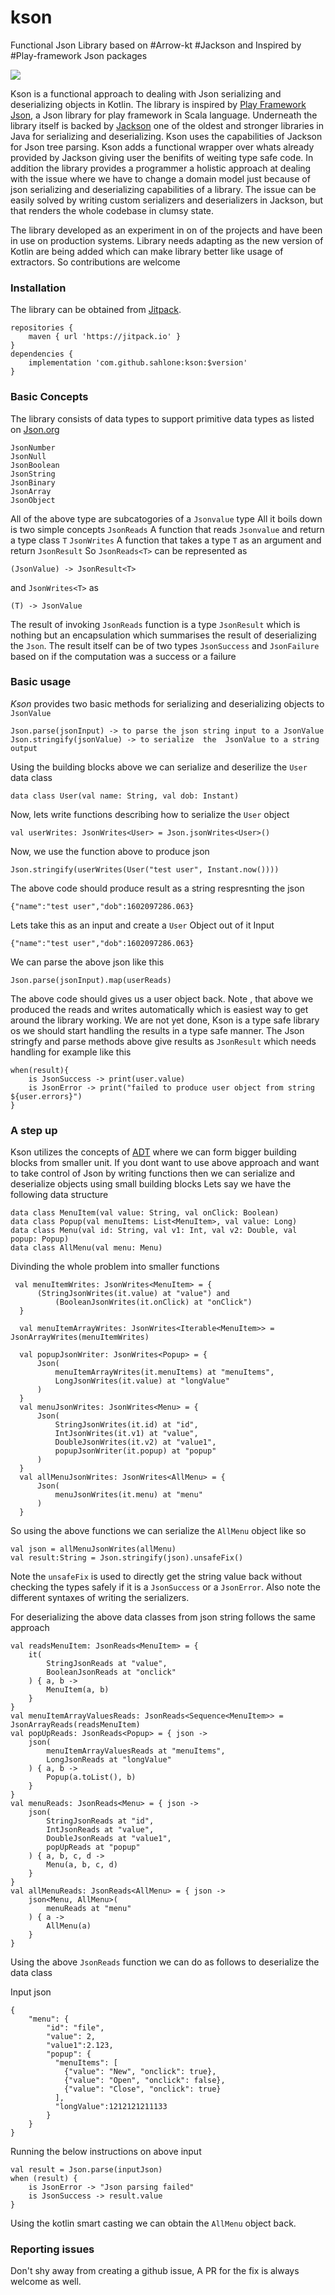 # kson
Functional Json Library based on #Arrow-kt  #Jackson  and Inspired by #Play-framework Json packages 

[![](https://jitpack.io/v/sahlone/kson.svg?label=Release)](https://jitpack.io/#sahlone/kson)

Kson is a functional approach to dealing with Json serializing and deserializing objects in Kotlin.
The library is inspired by [Play Framework Json](https://www.playframework.com/documentation/2.8.x/ScalaJson), a Json library for play framework in Scala language. Underneath the library itself is backed by [Jackson](https://github.com/FasterXML/jackson) one of the oldest and stronger libraries in Java for serializing and deserializing. Kson uses the capabilities of Jackson for Json tree parsing.
Kson adds a functional wrapper over whats already provided by Jackson giving user  the benifits of weiting type safe code. In addition the library provides a programmer a holistic approach at dealing with the issue where we have to change a domain model just because of json serializing and deserializing capabilities of a library. The issue can be easily solved by writing custom serializers and deserializers in Jackson, but that renders the whole codebase in clumsy state.

The library developed as an experiment in on of the projects and have been in use on production systems. Library needs adapting as the new version of Kotlin are being added which can make library better like usage of extractors.
So contributions are welcome
### Installation
The library can be obtained from [Jitpack](https://jitpack.io/#sahlone/kson).
```Gradle
repositories {
    maven { url 'https://jitpack.io' }
}
dependencies {
    implementation 'com.github.sahlone:kson:$version'
}
```
### Basic Concepts
The library consists of data types to support primitive data types as listed on [Json.org](https://www.json.org/json-en.html)
```
JsonNumber
JsonNull
JsonBoolean
JsonString
JsonBinary
JsonArray
JsonObject
```
All of the above type are subcatogories of a `Jsonvalue` type
All it boils down is two simple concepts
`JsonReads` A function that reads `Jsonvalue` and return a type class `T`
`JsonWrites` A function that takes a type `T` as an argument and return `JsonResult`
So `JsonReads<T>` can be represented as 
```
(JsonValue) -> JsonResult<T>
```
and `JsonWrites<T>` as 
```
(T) -> JsonValue
```
The result of invoking `JsonReads` function is a type `JsonResult` which is nothing but an encapsulation which summarises the result of deserializing the `Json`.
The result itself can be of two types `JsonSuccess` and `JsonFailure` based on if the computation was a success or a failure

### Basic usage
*Kson* provides two basic methods for serializing and deserializing objects to `JsonValue`
```
Json.parse(jsonInput) -> to parse the json string input to a JsonValue
Json.stringify(jsonValue) -> to serialize  the  JsonValue to a string output
```
Using the building blocks above we can serialize and deserilize the `User` data class
```
data class User(val name: String, val dob: Instant)
```
Now, lets write functions describing how to serialize the `User` object
```
val userWrites: JsonWrites<User> = Json.jsonWrites<User>()
```
Now, we use the function above to produce json
```
Json.stringify(userWrites(User("test user", Instant.now())))
```
The above code should produce result as a string respresnting the json 
```
{"name":"test user","dob":1602097286.063}
```
Lets  take this as an input and create a `User` Object out of it
Input
```
{"name":"test user","dob":1602097286.063}
```
We can parse the  above json like this
```
Json.parse(jsonInput).map(userReads)
```
The above code should gives us a user object back.
Note , that above we produced the reads and writes automatically which is easiest way to get around the library working.
We are not yet done, Kson is a type safe library os we should start handling the results in a type safe manner.  The Json stringfy and parse methods above give results as `JsonResult` which needs handling for example like this
```
when(result){
    is JsonSuccess -> print(user.value)
    is JsonError -> print("failed to produce user object from string ${user.errors}")
}
```
### A step up        
Kson utilizes the concepts of [ADT](https://en.wikipedia.org/wiki/Abstract_data_type) where we can form bigger building blocks from smaller unit.
If you dont want to use above approach and want to take control of Json  by writing functions then we can serialize and deserialize objects using small building blocks
Lets say we have the following data structure
```
data class MenuItem(val value: String, val onClick: Boolean)
data class Popup(val menuItems: List<MenuItem>, val value: Long)
data class Menu(val id: String, val v1: Int, val v2: Double, val popup: Popup)
data class AllMenu(val menu: Menu)
```
Divinding the whole problem into smaller functions
```
 val menuItemWrites: JsonWrites<MenuItem> = {
      (StringJsonWrites(it.value) at "value") and
          (BooleanJsonWrites(it.onClick) at "onClick")
  }

  val menuItemArrayWrites: JsonWrites<Iterable<MenuItem>> = JsonArrayWrites(menuItemWrites)

  val popupJsonWriter: JsonWrites<Popup> = {
      Json(
          menuItemArrayWrites(it.menuItems) at "menuItems",
          LongJsonWrites(it.value) at "longValue"
      )
  }
  val menuJsonWrites: JsonWrites<Menu> = {
      Json(
          StringJsonWrites(it.id) at "id",
          IntJsonWrites(it.v1) at "value",
          DoubleJsonWrites(it.v2) at "value1",
          popupJsonWriter(it.popup) at "popup"
      )
  }
  val allMenuJsonWrites: JsonWrites<AllMenu> = {
      Json(
          menuJsonWrites(it.menu) at "menu"
      )
  }
```

So using the  above functions we can serialize the `AllMenu` object like so
```
val json = allMenuJsonWrites(allMenu)
val result:String = Json.stringify(json).unsafeFix()
```
Note the `unsafeFix` is used to directly get the string value back without checking the types safely if it is a `JsonSuccess`  or a `JsonError`.
Also note  the different syntaxes of writing the  serializers.

For deserializing the above data classes from json string follows the same approach
```
val readsMenuItem: JsonReads<MenuItem> = {
    it(
        StringJsonReads at "value",
        BooleanJsonReads at "onclick"
    ) { a, b ->
        MenuItem(a, b)
    }
}
val menuItemArrayValuesReads: JsonReads<Sequence<MenuItem>> = JsonArrayReads(readsMenuItem)
val popUpReads: JsonReads<Popup> = { json ->
    json(
        menuItemArrayValuesReads at "menuItems",
        LongJsonReads at "longValue"
    ) { a, b ->
        Popup(a.toList(), b)
    }
}
val menuReads: JsonReads<Menu> = { json ->
    json(
        StringJsonReads at "id",
        IntJsonReads at "value",
        DoubleJsonReads at "value1",
        popUpReads at "popup"
    ) { a, b, c, d ->
        Menu(a, b, c, d)
    }
}
val allMenuReads: JsonReads<AllMenu> = { json ->
    json<Menu, AllMenu>(
        menuReads at "menu"
    ) { a ->
        AllMenu(a)
    }
}
```
Using the above `JsonReads` function we can do as follows to deserialize the data class

Input json
```
{
    "menu": {
        "id": "file",
        "value": 2,
        "value1":2.123,
        "popup": {
          "menuItems": [
            {"value": "New", "onclick": true},
            {"value": "Open", "onclick": false},
            {"value": "Close", "onclick": true}
          ],
          "longValue":1212121211133
        }
    }
}
```
Running the below instructions on above input
```
val result = Json.parse(inputJson)
when (result) {
    is JsonError -> "Json parsing failed"
    is JsonSuccess -> result.value
}
```
Using  the kotlin smart casting we can obtain the `AllMenu`  object  back.
###  Reporting issues
Don't shy away from creating  a github issue, A  PR for the fix is always  welcome as well.

